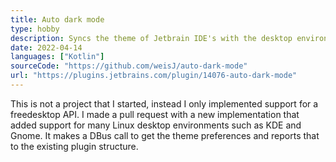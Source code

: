 ```yaml
---
title: Auto dark mode
type: hobby
description: Syncs the theme of Jetbrain IDE's with the desktop environment. 
date: 2022-04-14
languages: ["Kotlin"]
sourceCode: "https://github.com/weisJ/auto-dark-mode"
url: "https://plugins.jetbrains.com/plugin/14076-auto-dark-mode"
---
```


This is not a project that I started, instead I only implemented support for a freedesktop API.
I made a pull request with a new implementation that added support for many Linux desktop environments 
such as KDE and Gnome. It makes a DBus call to get the theme preferences and reports that to the existing plugin structure.

